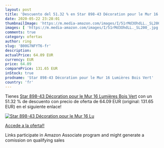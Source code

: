 ```yaml
---
layout: post
title: 'Descuento del 51.32 % en Star 898-43 Décoration pour le Mur 16 Lu'
date: 2020-05-22 23:28:01
thumbnailImage: 'https://m.media-amazon.com/images/I/51rMd3OhdLL._SL200_.jpg'
images: [ 'https://m.media-amazon.com/images/I/51rMd3OhdLL._SL200_.jpg' ]
comments: true
category: ofertas
author: ring
slug: 'B00G7NFYT6-fr'
description:
actualPrice: 64.09 EUR
currency: EUR
price: 64.09
comparePrice: 131.65 EUR
inStock: true
prodname: 'Star 898-43 Décoration pour le Mur 16 Lumières Bois Vert'
country: 'fr'
---
```


Tienes [Star 898-43 Décoration pour le Mur 16 Lumières Bois Vert](https://www.amazon.fr/dp/B00G7NFYT6/?tag=tolees0d-21) con un 51.32 % de descuento con precio de oferta de 64.09 EUR (original: 131.65 EUR) en el siguiente enlace!

[![Star 898-43 Décoration pour le Mur 16 Lu](https://m.media-amazon.com/images/I/51rMd3OhdLL._SL200_.jpg)](https://www.amazon.fr/dp/B00G7NFYT6/?tag=tolees0d-21)

[Accede a la oferta!!](https://www.amazon.fr/dp/B00G7NFYT6/?tag=tolees0d-21)

Links participate in Amazon Associate program and might generate a comission on qualifying sales


